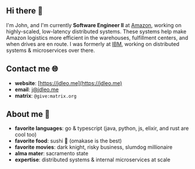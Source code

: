 ## Hi there 👋

I'm John, and I'm currently **Software Engineer II** at [Amazon](https://amazon.com), working on highly-scaled, low-latency distributed systems. These systems help make Amazon logistics more efficient in the warehouses, fulfillment centers, and when drives are en route. I was formerly at [IBM](https://ibm.com), working on distributed systems & microservices over there.

## Contact me 🌐

- **website**: [https://jdleo.me](https://jdleo.me)
- **email**: [j@jdleo.me](mailto:j@jdleo.me)
- **matrix**: `@give:matrix.org`

## About me 🤔

- **favorite languages**: go & typescript (java, python, js, elixir, and rust are cool too)
- **favorite food**: sushi 🍣 (omakase is the best)
- **favorite movies**: dark knight, risky business, slumdog millionaire
- **alma mater**: sacramento state
- **expertise**: distributed systems & internal microservices at scale

<!--
**jdleo/jdleo** is a ✨ _special_ ✨ repository because its `README.md` (this file) appears on your GitHub profile.

Here are some ideas to get you started:

- 🔭 I’m currently working on ...
- 🌱 I’m currently learning ...
- 👯 I’m looking to collaborate on ...
- 🤔 I’m looking for help with ...
- 💬 Ask me about ...
- 📫 How to reach me: ...
- 😄 Pronouns: ...
- ⚡ Fun fact: ...
-->
